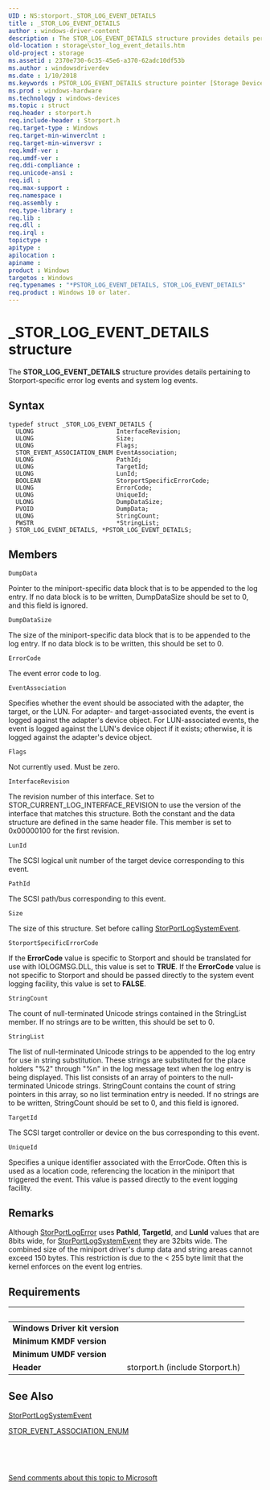 ```yaml
---
UID : NS:storport._STOR_LOG_EVENT_DETAILS
title : _STOR_LOG_EVENT_DETAILS
author : windows-driver-content
description : The STOR_LOG_EVENT_DETAILS structure provides details pertaining to Storport-specific error log events and system log events.
old-location : storage\stor_log_event_details.htm
old-project : storage
ms.assetid : 2370e730-6c35-45e6-a370-62adc10df53b
ms.author : windowsdriverdev
ms.date : 1/10/2018
ms.keywords : PSTOR_LOG_EVENT_DETAILS structure pointer [Storage Devices], PSTOR_LOG_EVENT_DETAILS, structs-storport_ba65fe62-1b9a-4234-b9a4-b145bf549699.xml, STOR_LOG_EVENT_DETAILS structure [Storage Devices], _STOR_LOG_EVENT_DETAILS, storport/STOR_LOG_EVENT_DETAILS, *PSTOR_LOG_EVENT_DETAILS, storport/PSTOR_LOG_EVENT_DETAILS, storage.stor_log_event_details, STOR_LOG_EVENT_DETAILS
ms.prod : windows-hardware
ms.technology : windows-devices
ms.topic : struct
req.header : storport.h
req.include-header : Storport.h
req.target-type : Windows
req.target-min-winverclnt : 
req.target-min-winversvr : 
req.kmdf-ver : 
req.umdf-ver : 
req.ddi-compliance : 
req.unicode-ansi : 
req.idl : 
req.max-support : 
req.namespace : 
req.assembly : 
req.type-library : 
req.lib : 
req.dll : 
req.irql : 
topictype : 
apitype : 
apilocation : 
apiname : 
product : Windows
targetos : Windows
req.typenames : "*PSTOR_LOG_EVENT_DETAILS, STOR_LOG_EVENT_DETAILS"
req.product : Windows 10 or later.
---
```


# _STOR_LOG_EVENT_DETAILS structure
The <b>STOR_LOG_EVENT_DETAILS</b> structure provides details pertaining to Storport-specific error log events and system  log events.

## Syntax
````
typedef struct _STOR_LOG_EVENT_DETAILS {
  ULONG                       InterfaceRevision;
  ULONG                       Size;
  ULONG                       Flags;
  STOR_EVENT_ASSOCIATION_ENUM EventAssociation;
  ULONG                       PathId;
  ULONG                       TargetId;
  ULONG                       LunId;
  BOOLEAN                     StorportSpecificErrorCode;
  ULONG                       ErrorCode;
  ULONG                       UniqueId;
  ULONG                       DumpDataSize;
  PVOID                       DumpData;
  ULONG                       StringCount;
  PWSTR                       *StringList;
} STOR_LOG_EVENT_DETAILS, *PSTOR_LOG_EVENT_DETAILS;
````

## Members


`DumpData`

Pointer to the miniport-specific data block that is to be appended to the log entry. If no data block is to be written, DumpDataSize should be set to 0, and this field is ignored.

`DumpDataSize`

The size of the miniport-specific data block that is to be appended to the log entry. If no data block is to be written, this should be set to 0.

`ErrorCode`

The event error code to log.

`EventAssociation`

Specifies whether the event should be associated with the adapter, the target, or the LUN. For adapter- and target-associated events, the event is logged against the adapter's device object. For LUN-associated events, the event is logged against the LUN's device object if it exists; otherwise, it is logged against the adapter's device object.

`Flags`

Not currently used. Must be zero.

`InterfaceRevision`

The revision number of this interface. Set to STOR_CURRENT_LOG_INTERFACE_REVISION to use the version of the interface that matches this structure. Both the constant and the data structure are defined in the same header file. This member is set to 0x00000100 for the first revision.

`LunId`

The SCSI logical unit number of the target device corresponding to this event.

`PathId`

The SCSI path/bus corresponding to this event.

`Size`

The size of this structure. Set before calling <a href="..\storport\nf-storport-storportlogsystemevent.md">StorPortLogSystemEvent</a>.

`StorportSpecificErrorCode`

If the <b>ErrorCode</b> value is specific to Storport and should be translated for use with IOLOGMSG.DLL, this value is set to <b>TRUE</b>. If the <b>ErrorCode</b> value is not specific to Storport and should be passed directly to the system event logging facility, this value is set to <b>FALSE</b>.

`StringCount`

The count of null-terminated Unicode strings contained in the StringList member. If no strings are to be written, this should be set to 0.

`StringList`

The list of null-terminated Unicode strings to be appended to the log entry for use in string substitution. These strings are substituted for the place holders "%2" through "%n" in the log message text when the log entry is being displayed. This list consists of an array of pointers to the null-terminated Unicode strings. StringCount contains the count of string pointers in this array, so no list termination entry is needed. If no strings are to be written, StringCount should be set to 0, and this field is ignored.

`TargetId`

The SCSI target controller or device on the bus corresponding to this event.

`UniqueId`

Specifies a unique identifier associated with the ErrorCode. Often this is used as a location code, referencing the location in the miniport that triggered the event. This value is passed directly to the event logging facility.

## Remarks
Although <a href="..\storport\nf-storport-storportlogerror.md">StorPortLogError</a> uses <b>PathId</b>, <b>TargetId</b>, and <b>LunId</b> values that are 8bits wide, for <a href="..\storport\nf-storport-storportlogsystemevent.md">StorPortLogSystemEvent</a> they are 32bits wide. The combined size of the miniport driver's dump data and string areas cannot exceed 150 bytes. This restriction is due to the &lt; 255 byte limit that the kernel enforces on the event log entries.

## Requirements
| &nbsp; | &nbsp; |
| ---- |:---- |
| **Windows Driver kit version** |  |
| **Minimum KMDF version** |  |
| **Minimum UMDF version** |  |
| **Header** | storport.h (include Storport.h) |

## See Also

<a href="..\storport\nf-storport-storportlogsystemevent.md">StorPortLogSystemEvent</a>

<a href="..\storport\ne-storport-_stor_event_association_enum.md">STOR_EVENT_ASSOCIATION_ENUM</a>

 

 

<a href="mailto:wsddocfb@microsoft.com?subject=Documentation%20feedback [storage\storage]:%20STOR_LOG_EVENT_DETAILS structure%20 RELEASE:%20(1/10/2018)&amp;body=%0A%0APRIVACY STATEMENT%0A%0AWe use your feedback to improve the documentation. We don't use your email address for any other purpose, and we'll remove your email address from our system after the issue that you're reporting is fixed. While we're working to fix this issue, we might send you an email message to ask for more info. Later, we might also send you an email message to let you know that we've addressed your feedback.%0A%0AFor more info about Microsoft's privacy policy, see http://privacy.microsoft.com/en-us/default.aspx." title="Send comments about this topic to Microsoft">Send comments about this topic to Microsoft</a>